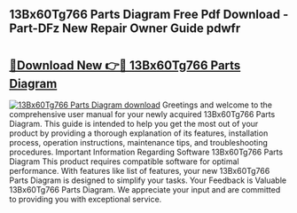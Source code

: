 ## 13Bx60Tg766 Parts Diagram Free Pdf Download - Part-DFz New Repair Owner Guide pdwfr

# <h2><a href="http://dfhvt2z.blite.top/?on=13Bx60Tg766+Parts+Diagram">🔗Download New 👉🔴 13Bx60Tg766 Parts Diagram</a></h2>

[![13Bx60Tg766 Parts Diagram download](https://i.imgur.com/lujVjoI.png)](http://dfhvt2z.blite.top/?on=13Bx60Tg766+Parts+Diagram)
Greetings and welcome to the comprehensive user manual for your newly acquired 13Bx60Tg766 Parts Diagram. This guide is intended to help you get the most out of your product by providing a thorough explanation of its features, installation process, operation instructions, maintenance tips, and troubleshooting procedures. Important Information Regarding Software 13Bx60Tg766 Parts Diagram This product requires compatible software for optimal performance. With features like list of features, your new 13Bx60Tg766 Parts Diagram is designed to simplify your tasks. Your Feedback is Valuable 13Bx60Tg766 Parts Diagram. We appreciate your input and are committed to providing you with exceptional service.
